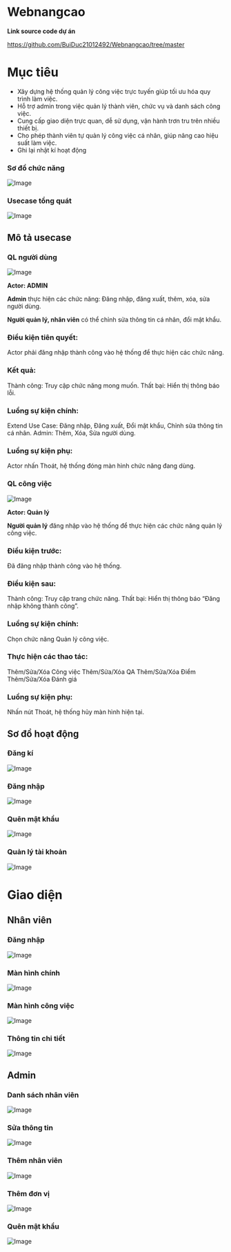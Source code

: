 # Webnangcao
**Link source code dự án**

https://github.com/BuiDuc21012492/Webnangcao/tree/master
# Mục tiêu
- Xây dựng hệ thống quản lý công việc trực tuyến giúp tối ưu hóa quy trình làm việc.
- Hỗ trợ admin trong việc quản lý thành viên, chức vụ và danh sách công việc.
- Cung cấp giao diện trực quan, dễ sử dụng, vận hành trơn tru trên nhiều thiết bị.
- Cho phép thành viên tự quản lý công việc cá nhân, giúp nâng cao hiệu suất làm việc.
- Ghi lại nhật kí hoạt động

### Sơ đồ chức năng
![Image](https://github.com/user-attachments/assets/17e42b18-db22-4e7d-a8c6-b731ed62f49e)

### Usecase tổng quát
![Image](https://github.com/user-attachments/assets/e6c89789-d165-4e8b-8af1-cd378297fb33)

## Mô tả usecase

### QL người dùng
![Image](https://github.com/user-attachments/assets/1ae05cae-fb42-4843-b172-d0997b2a54d4)

**Actor: ADMIN**

**Admin** thực hiện các chức năng: Đăng nhập, đăng xuất, thêm, xóa, sửa người dùng.

**Người quản lý, nhân viên** có thể chỉnh sửa thông tin cá nhân, đổi mật khẩu.
### Điều kiện tiên quyết:
Actor phải đăng nhập thành công vào hệ thống để thực hiện các chức năng.
### Kết quả:
Thành công: Truy cập chức năng mong muốn.
Thất bại: Hiển thị thông báo lỗi.
### Luồng sự kiện chính:
Extend Use Case: Đăng nhập, Đăng xuất, Đổi mật khẩu, Chỉnh sửa thông tin cá nhân.
Admin: Thêm, Xóa, Sửa người dùng.
### Luồng sự kiện phụ:
Actor nhấn Thoát, hệ thống đóng màn hình chức năng đang dùng.

### QL công việc
![Image](https://github.com/user-attachments/assets/ea51a998-b93a-47ef-9148-59cbaca0c211)

**Actor: Quản lý**

**Người quản lý** đăng nhập vào hệ thống để thực hiện các chức năng quản lý công việc.

### Điều kiện trước:
Đã đăng nhập thành công vào hệ thống.
### Điều kiện sau:
Thành công: Truy cập trang chức năng.
Thất bại: Hiển thị thông báo “Đăng nhập không thành công”.
### Luồng sự kiện chính:
Chọn chức năng Quản lý công việc.
### Thực hiện các thao tác:
Thêm/Sửa/Xóa Công việc
Thêm/Sửa/Xóa QA
Thêm/Sửa/Xóa Điểm
Thêm/Sửa/Xóa Đánh giá
### Luồng sự kiện phụ:
Nhấn nút Thoát, hệ thống hủy màn hình hiện tại.

## Sơ đồ hoạt động

### Đăng kí

![Image](https://github.com/user-attachments/assets/52c994b7-c8b3-4afc-8662-f5f757c5936a)

### Đăng nhập

![Image](https://github.com/user-attachments/assets/d04082c6-144b-495e-b65c-480f4ad926fb)

### Quên mật khẩu

![Image](https://github.com/user-attachments/assets/046bfdcd-c26c-4d47-8bb0-9beea7ce65fe)

### Quản lý tài khoản

![Image](https://github.com/user-attachments/assets/53308bdb-3805-4973-9ca5-c19d9e4904fd)

# Giao diện

## Nhân viên

### Đăng nhập

![Image](https://github.com/user-attachments/assets/d784e3c3-7ea1-47bc-9220-7562876d0622)

### Màn hình chính

![Image](https://github.com/user-attachments/assets/5a8cd666-176d-4212-b691-01d38a2ed406)
 
### Màn hình công việc

![Image](https://github.com/user-attachments/assets/7aa24d57-d140-43f3-973c-93195063db5d)

### Thông tin chi tiết

![Image](https://github.com/user-attachments/assets/a9b6c034-7dc8-4578-8b7d-4f3a73d2cd75)

## Admin

### Danh sách nhân viên

![Image](https://github.com/user-attachments/assets/6d1c567c-d799-4a52-b97d-a01a3d505ff8)

### Sửa thông tin

![Image](https://github.com/user-attachments/assets/1761a188-07e9-407a-bc6d-0dc0eca22139)

### Thêm nhân viên

![Image](https://github.com/user-attachments/assets/ff120321-5fa8-40e2-991a-726cff924114)

### Thêm đơn vị

![Image](https://github.com/user-attachments/assets/7a9f4b11-b203-4afe-b5e0-683bbe232358)

### Quên mật khẩu

![Image](https://github.com/user-attachments/assets/5feaa55c-81d6-470e-8860-fec46a51d104)
